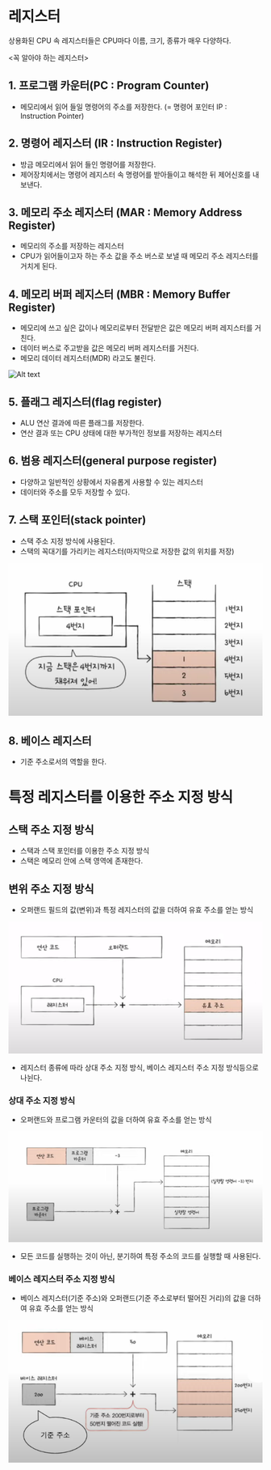 # 레지스터
상용화된 CPU 속 레지스터들은 CPU마다 이름, 크기, 종류가 매우 다양하다.

<꼭 알아야 하는 레지스터>

## 1. 프로그램 카운터(PC : Program Counter)
- 메모리에서 읽어 들일 명령어의 주소를 저장한다.
(= 명령어 포인터 IP : Instruction Pointer)

## 2. 명령어 레지스터 (IR : Instruction Register)
- 방금 메모리에서 읽어 들인 명령어를 저장한다.
- 제어장치에서는 명령어 레지스터 속 명령어를 받아들이고 해석한 뒤 제어신호를 내보낸다.

## 3. 메모리 주소 레지스터 (MAR : Memory Address Register)
- 메모리의 주소를 저장하는 레지스터
- CPU가 읽어들이고자 하는 주소 값을 주소 버스로 보낼 때 메모리 주소 레지스터를 거치게 된다.

## 4. 메모리 버퍼 레지스터 (MBR : Memory Buffer Register)
- 메모리에 쓰고 싶은 값이나 메모리로부터 전달받은 값은 메모리 버퍼 레지스터를 거친다.
- 데이터 버스로 주고받을 값은 메모리 버퍼 레지스터를 거친다.
- 메모리 데이터 레지스터(MDR) 라고도 불린다.

![Alt text](images/231117.gif)

## 5. 플래그 레지스터(flag register)
- ALU 연산 결과에 따른 플래그를 저장한다.
- 연산 결과 또는 CPU 상태에 대한 부가적인 정보를 저장하는 레지스터

## 6. 범용 레지스터(general purpose register)
- 다양하고 일반적인 상황에서 자유롭게 사용할 수 있는 레지스터
- 데이터와 주소를 모두 저장할 수 있다.

## 7. 스택 포인터(stack pointer)
- 스택 주소 지정 방식에 사용된다.
- 스택의 꼭대기를 가리키는 레지스터(마지막으로 저장한 값의 위치를 저장)

![Alt text](images/04.Register-1.png)

## 8. 베이스 레지스터
- 기준 주소로서의 역할을 한다.

# 특정 레지스터를 이용한 주소 지정 방식
## 스택 주소 지정 방식
- 스택과 스택 포인터를 이용한 주소 지정 방식
- 스택은 메모리 안에 스택 영역에 존재한다.

## 변위 주소 지정 방식
- 오퍼랜드 필드의 값(변위)과 특정 레지스터의 값을 더하여 유효 주소를 얻는 방식

![Alt text](images/04.Register-2.png)
- 레지스터 종류에 따라 상대 주소 지정 방식, 베이스 레지스터 주소 지정 방식등으로 나뉜다.

### 상대 주소 지정 방식
- 오퍼랜드와 프로그램 카운터의 값을 더하여 유효 주소를 얻는 방식

![Alt text](images/04.Register-3.png)
- 모든 코드를 실행하는 것이 아닌, 분기하여 특정 주소의 코드를 실행할 때 사용된다.

### 베이스 레지스터 주소 지정 방식
- 베이스 레지스터(기준 주소)와 오퍼랜드(기준 주소로부터 떨어진 거리)의 값을 더하여 유효 주소를 얻는 방식

![Alt text](images/04.Register-4.png)